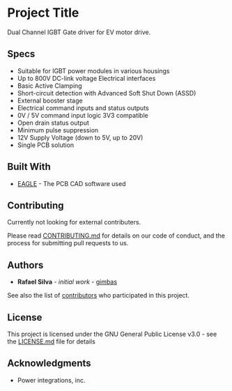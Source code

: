 # Project Title

Dual Channel IGBT Gate driver for EV motor drive.

## Specs

* Suitable for IGBT power modules in various housings 
* Up to 800V DC-link voltage Electrical interfaces 
* Basic Active Clamping 
* Short-circuit detection with Advanced Soft Shut Down (ASSD)
* External booster stage
* Electrical command inputs and status outputs 
* 0V / 5V command input logic 3V3 compatible
* Open drain status output
* Minimum pulse suppression
* 12V Supply Voltage (down to 5V, up to 20V)
* Single PCB solution

## Built With

* [EAGLE](https://www.autodesk.com/products/eagle/overview) - The PCB CAD software used

## Contributing

Currently not looking for external contributers.

Please read [CONTRIBUTING.md](https://gist.github.com/PurpleBooth/b24679402957c63ec426) for details on our code of conduct, and the process for submitting pull requests to us.

## Authors

* **Rafael Silva** - *initial work* - [gimbas](https://github.com/crying-face-emoji)

See also the list of [contributors](https://github.com/gimbas/cp2130/graphs/contributors) who participated in this project.

## License

This project is licensed under the GNU General Public License v3.0 - see the [LICENSE.md](LICENSE.md) file for details

## Acknowledgments

* Power integrations, inc.